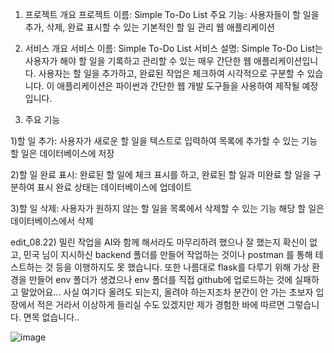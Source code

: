 1. 프로젝트 개요
프로젝트 이름: Simple To-Do List
주요 기능: 사용자들이 할 일을 추가, 삭제, 완료 표시할 수 있는 기본적인 할 일 관리 웹 애플리케이션

3. 서비스 개요
서비스 이름: Simple To-Do List
서비스 설명: Simple To-Do List는 사용자가 해야 할 일을 기록하고 관리할 수 있는 매우 간단한 웹 애플리케이션입니다. 사용자는 할 일을 추가하고, 완료된 작업은 체크하여 시각적으로 구분할 수 있습니다. 이 애플리케이션은 파이썬과 간단한 웹 개발 도구들을 사용하여 제작될 예정입니다.

4. 주요 기능

1)할 일 추가: 
  사용자가 새로운 할 일을 텍스트로 입력하여 목록에 추가할 수 있는 기능
  할 일은 데이터베이스에 저장

2)할 일 완료 표시: 
  완료된 할 일에 체크 표시를 하고, 완료된 할 일과 미완료 할 일을 구분하여 표시
  완료 상태는 데이터베이스에 업데이트

3)할 일 삭제: 
  사용자가 원하지 않는 할 일을 목록에서 삭제할 수 있는 기능
  해당 할 일은 데이터베이스에서 삭제

edit_08.22) 밀린 작업을 AI와 함께 해서라도 마무리하려 했으나 잘 했는지 확신이 없고, 민국 님이 지시하신 backend 폴더를 만들어 작업하는 것이나 postman 를 통해 테스트하는 것 등을 이행하지도 못 했습니다. 또한 나름대로 flask를 다루기 위해 가상 환경을 만들어 env 폴더가 생겼으나 env 폴더를 직접 github에 업로드하는 것에 실패하고 말았어요... 사실 여기다 올려도 되는지, 올려야 하는지조차 분간이 안 가는 초보자 입장에서 적은 거라서 이상하게 들리실 수도 있겠지만 제가 경험한 바에 따르면 그렇습니다.
면목 없습니다..

  ![image](https://github.com/user-attachments/assets/22683cd7-df67-4933-be95-8ea1df9cae4e)

